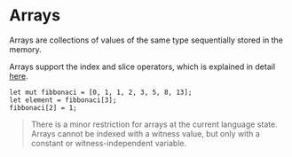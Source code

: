 # Arrays

Arrays are collections of values of the same type sequentially stored in the memory.

Arrays support the index and slice operators, which is explained in detail
[here](../../04-operators/06-access.md).

```rust,no_run,noplaypen
let mut fibbonaci = [0, 1, 1, 2, 3, 5, 8, 13];
let element = fibbonaci[3];
fibbonaci[2] = 1;
```

> There is a minor restriction for arrays at the current language state. Arrays
> cannot be indexed with a witness value, but only with a constant or
> witness-independent variable.
